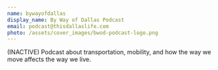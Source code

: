 ```yaml
---
name: bywayofdallas
display_name: By Way of Dallas Podcast
email: podcast@thisdallaslife.com
photo: /assets/cover_images/bwod-podcast-logo.png
---
```

(INACTIVE) Podcast about transportation, mobility, and how the way we move affects the way we live.
